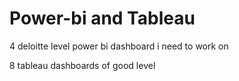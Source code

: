# Power-bi and Tableau
4 deloitte level power bi dashboard i need to work on

8 tableau dashboards of good level
